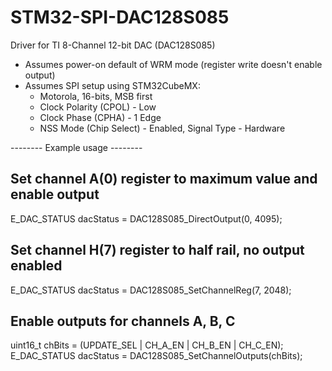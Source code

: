 # STM32-SPI-DAC128S085

Driver for TI 8-Channel 12-bit DAC (DAC128S085)
  - Assumes power-on default of WRM mode (register write doesn't enable output)
  - Assumes SPI setup using STM32CubeMX:
    - Motorola, 16-bits, MSB first
    - Clock Polarity (CPOL) - Low
    - Clock Phase (CPHA) - 1 Edge
    - NSS Mode (Chip Select) - Enabled, Signal Type - Hardware

-------- Example usage --------

Set channel A(0) register to maximum value and enable output
--------

E_DAC_STATUS dacStatus = DAC128S085_DirectOutput(0, 4095);

Set channel H(7) register to half rail, no output enabled
--------

E_DAC_STATUS dacStatus = DAC128S085_SetChannelReg(7, 2048);

Enable outputs for channels A, B, C
--------

uint16_t chBits = (UPDATE_SEL | CH_A_EN | CH_B_EN | CH_C_EN);
E_DAC_STATUS dacStatus = DAC128S085_SetChannelOutputs(chBits);
